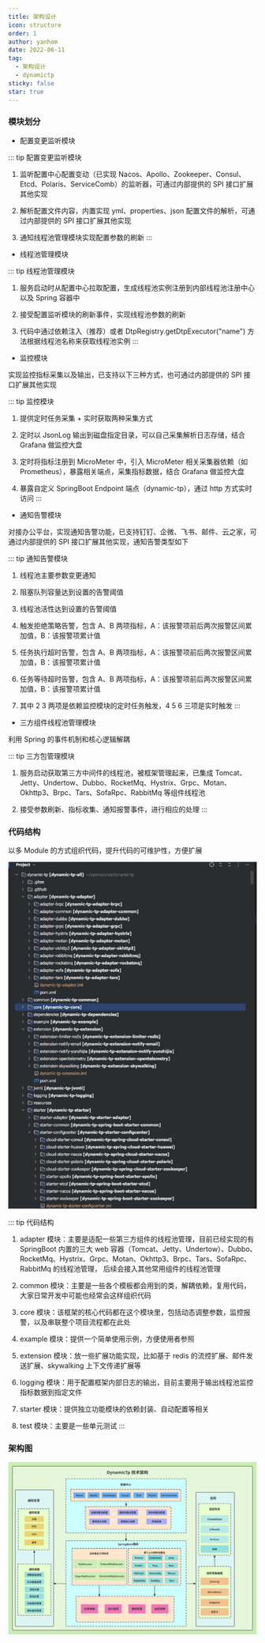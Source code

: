 ```yaml
---
title: 架构设计
icon: structure
order: 1
author: yanhom
date: 2022-06-11
tag:
  - 架构设计 
  - dynamictp
sticky: false
star: true
---
```


### 模块划分

+ 配置变更监听模块

::: tip 配置变更监听模块
1. 监听配置中心配置变动（已实现 Nacos、Apollo、Zookeeper、Consul、Etcd、Polaris、ServiceComb）的监听器，可通过内部提供的 SPI 接口扩展其他实现

2. 解析配置文件内容，内置实现 yml、properties、json 配置文件的解析，可通过内部提供的 SPI 接口扩展其他实现

3. 通知线程池管理模块实现配置参数的刷新
:::

+ 线程池管理模块

::: tip 线程池管理模块
1. 服务启动时从配置中心拉取配置，生成线程池实例注册到内部线程池注册中心以及 Spring 容器中
 
2. 接受配置监听模块的刷新事件，实现线程池参数的刷新
 
3. 代码中通过依赖注入（推荐）或者 DtpRegistry.getDtpExecutor("name") 方法根据线程池名称来获取线程池实例
:::

+ 监控模块

实现监控指标采集以及输出，已支持以下三种方式，也可通过内部提供的 SPI 接口扩展其他实现

::: tip 监控模块
1. 提供定时任务采集 + 实时获取两种采集方式
 
2. 定时以 JsonLog 输出到磁盘指定目录，可以自己采集解析日志存储，结合 Grafana 做监控大盘

3. 定时将指标注册到 MicroMeter 中，引入 MicroMeter 相关采集器依赖（如 Prometheus），暴露相关端点，采集指标数据，结合 Grafana 做监控大盘

4. 暴露自定义 SpringBoot Endpoint 端点（dynamic-tp），通过 http 方式实时访问
:::

+ 通知告警模块

对接办公平台，实现通知告警功能，已支持钉钉、企微、飞书、邮件、云之家，可通过内部提供的 SPI 接口扩展其他实现，通知告警类型如下

::: tip 通知告警模块
1. 线程池主要参数变更通知

2. 阻塞队列容量达到设置的告警阈值

3. 线程池活性达到设置的告警阈值

4. 触发拒绝策略告警，包含 A、B 两项指标，A：该报警项前后两次报警区间累加值，B：该报警项累计值

5. 任务执行超时告警，包含 A、B 两项指标，A：该报警项前后两次报警区间累加值，B：该报警项累计值

6. 任务等待超时告警，包含 A、B 两项指标，A：该报警项前后两次报警区间累加值，B：该报警项累计值
 
7. 其中 2 3 两项是依赖监控模块的定时任务触发，4 5 6 三项是实时触发
:::

+ 三方组件线程池管理模块

利用 Spring 的事件机制和核心逻辑解耦

::: tip 三方包管理模块
1. 服务启动获取第三方中间件的线程池，被框架管理起来，已集成 Tomcat、Jetty、Undertow、Dubbo、RocketMq、Hystrix、Grpc、Motan、Okhttp3、Brpc、Tars、SofaRpc、RabbitMq 等组件线程池

2. 接受参数刷新、指标收集、通知报警事件，进行相应的处理
:::

### 代码结构

以多 Module 的方式组织代码，提升代码的可维护性，方便扩展

![图片.png](/images/dynamictp/code.png)

::: tip 代码结构
1. adapter 模块：主要是适配一些第三方组件的线程池管理，目前已经实现的有 SpringBoot 内置的三大 web 容器（Tomcat、Jetty、Undertow）、Dubbo、RocketMq、Hystrix、Grpc、Motan、Okhttp3、Brpc、Tars、SofaRpc、RabbitMq 的线程池管理，
后续会接入其他常用组件的线程池管理

2. common 模块：主要是一些各个模板都会用到的类，解耦依赖，复用代码，大家日常开发中可能也经常会这样组织代码

3. core 模块：该框架的核心代码都在这个模块里，包括动态调整参数，监控报警，以及串联整个项目流程都在此处

4. example 模块：提供一个简单使用示例，方便使用者参照

5. extension 模块：放一些扩展功能实现，比如基于 redis 的流控扩展、邮件发送扩展、skywalking 上下文传递扩展等

6. logging 模块：用于配置框架内部日志的输出，目前主要用于输出线程池监控指标数据到指定文件

7. starter 模块：提供独立功能模块的依赖封装、自动配置等相关

8. test 模块：主要是一些单元测试
:::

### 架构图

![技术架构](/images/dynamictp/arch.svg)